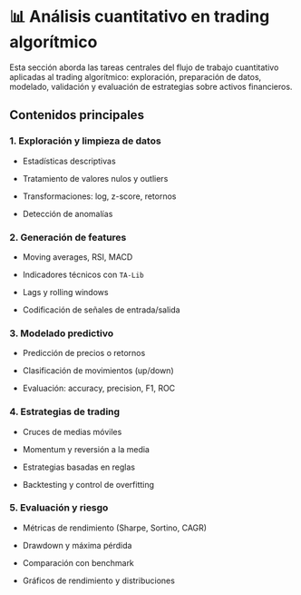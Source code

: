 # 📊 Análisis cuantitativo en trading algorítmico

Esta sección aborda las tareas centrales del flujo de trabajo cuantitativo aplicadas al trading algorítmico: exploración, preparación de datos, modelado, validación y evaluación de estrategias sobre activos financieros.

## Contenidos principales

### 1. Exploración y limpieza de datos

* Estadísticas descriptivas

* Tratamiento de valores nulos y outliers

* Transformaciones: log, z-score, retornos

* Detección de anomalías

### 2. Generación de features

* Moving averages, RSI, MACD

* Indicadores técnicos con `TA-Lib`

* Lags y rolling windows

* Codificación de señales de entrada/salida

### 3. Modelado predictivo

* Predicción de precios o retornos

* Clasificación de movimientos (up/down)

* Evaluación: accuracy, precision, F1, ROC

### 4. Estrategias de trading

* Cruces de medias móviles

* Momentum y reversión a la media

* Estrategias basadas en reglas

* Backtesting y control de overfitting

### 5. Evaluación y riesgo

* Métricas de rendimiento (Sharpe, Sortino, CAGR)

* Drawdown y máxima pérdida

* Comparación con benchmark

* Gráficos de rendimiento y distribuciones
